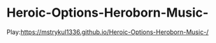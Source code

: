 # Heroic-Options-Heroborn-Music-
Play:https://mstrykul1336.github.io/Heroic-Options-Heroborn-Music-/
